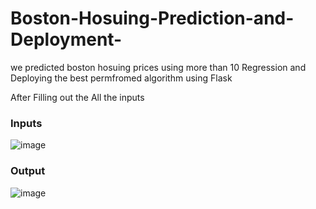 # Boston-Hosuing-Prediction-and-Deployment-
we predicted boston hosuing prices using more than 10 Regression and Deploying the best permfromed algorithm using Flask

After Filling out the All the inputs

### Inputs

![image](https://github.com/AjayK47/Boston-Hosuing-Prediction-and-Deployment-/assets/88961945/59ff6dda-b3ab-42e4-986b-a4dda66c7fac)

### Output

![image](https://github.com/AjayK47/Boston-Hosuing-Prediction-and-Deployment-/assets/88961945/8aafe422-8426-4d62-88f5-7ff3e3208155)


